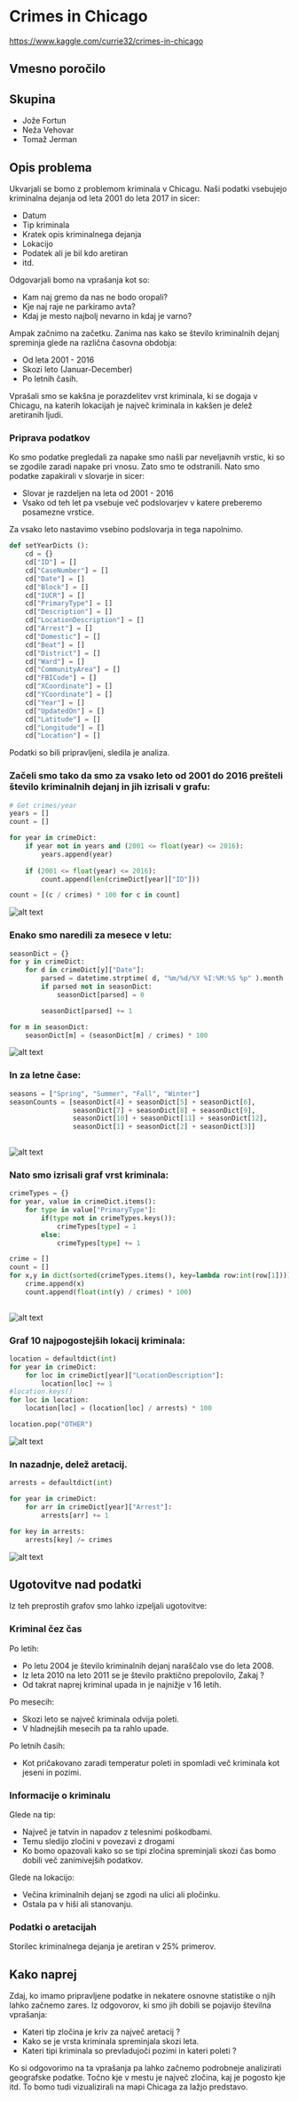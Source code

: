 
# Crimes in Chicago
https://www.kaggle.com/currie32/crimes-in-chicago

## Vmesno poročilo


## Skupina
 * Jože Fortun
 * Neža Vehovar
 * Tomaž Jerman

## Opis problema
Ukvarjali se bomo z problemom kriminala v Chicagu. 
Naši podatki vsebujejo kriminalna dejanja od leta 2001 do leta 2017 in sicer:
  * Datum
  * Tip kriminala
  * Kratek opis kriminalnega dejanja
  * Lokacijo
  * Podatek ali je bil kdo aretiran
  * itd.

Odgovarjali bomo na vprašanja kot so:
  * Kam naj gremo da nas ne bodo oropali?
  * Kje naj raje ne parkiramo avta?
  * Kdaj je mesto najbolj nevarno in kdaj je varno?
  
Ampak začnimo na začetku. Zanima nas kako se število kriminalnih dejanj spreminja glede na različna časovna obdobja:
  * Od leta 2001 - 2016
  * Skozi leto (Januar-December)
  * Po letnih časih.
 
Vprašali smo se kakšna je porazdelitev vrst kriminala, ki se dogaja v Chicagu, na katerih lokacijah je največ kriminala in kakšen je delež aretiranih ljudi.



### Priprava podatkov
Ko smo podatke pregledali za napake smo našli par neveljavnih vrstic, ki so se zgodile zaradi napake pri vnosu. Zato smo te odstranili.
Nato smo podatke zapakirali v slovarje in sicer: 
  * Slovar je razdeljen na leta od 2001 - 2016
  * Vsako od teh let pa vsebuje več podslovarjev v katere preberemo posamezne vrstice.
  
Za vsako leto nastavimo vsebino podslovarja in tega napolnimo.
```python
def setYearDicts ():
    cd = {}
    cd["ID"] = []
    cd["CaseNumber"] = []
    cd["Date"] = []
    cd["Block"] = []
    cd["IUCR"] = []
    cd["PrimaryType"] = []
    cd["Description"] = []
    cd["LocationDescription"] = []
    cd["Arrest"] = []
    cd["Domestic"] = []
    cd["Beat"] = []
    cd["District"] = []
    cd["Ward"] = []
    cd["CommunityArea"] = []
    cd["FBICode"] = []
    cd["XCoordinate"] = []
    cd["YCoordinate"] = []
    cd["Year"] = []
    cd["UpdatedOn"] = []
    cd["Latitude"] = []
    cd["Longitude"] = []
    cd["Location"] = []
```
Podatki so bili pripravljeni, sledila je analiza.

### Začeli smo tako da smo za vsako leto od 2001 do 2016 prešteli število kriminalnih dejanj in jih izrisali v grafu:

```python
# Get crimes/year
years = []
count = []

for year in crimeDict:
    if year not in years and (2001 <= float(year) <= 2016):
        years.append(year)
        
    if (2001 <= float(year) <= 2016):
        count.append(len(crimeDict[year]["ID"]))

count = [(c / crimes) * 100 for c in count]
```
![alt text](./assets/CrimePerYear.png)



### Enako smo naredili za mesece v letu:

```python
seasonDict = {}
for y in crimeDict:
    for d in crimeDict[y]["Date"]:
        parsed = datetime.strptime( d, "%m/%d/%Y %I:%M:%S %p" ).month
        if parsed not in seasonDict:
            seasonDict[parsed] = 0

        seasonDict[parsed] += 1

for m in seasonDict:
    seasonDict[m] = (seasonDict[m] / crimes) * 100
```
![alt text](./assets/CrimePerMonth.png)


### In za letne čase:

```python
seasons = ["Spring", "Summer", "Fall", "Winter"]
seasonCounts = [seasonDict[4] + seasonDict[5] + seasonDict[6], 
                seasonDict[7] + seasonDict[8] + seasonDict[9],
                seasonDict[10] + seasonDict[11] + seasonDict[12], 
                seasonDict[1] + seasonDict[2] + seasonDict[3]]
               
```
![alt text](./assets/CrimePerSeason.png)

### Nato smo izrisali graf vrst kriminala:

```python
crimeTypes = {}
for year, value in crimeDict.items():   
    for type in value["PrimaryType"]:
        if(type not in crimeTypes.keys()):
            crimeTypes[type] = 1
        else:
            crimeTypes[type] += 1

crime = []
count = []
for x,y in dict(sorted(crimeTypes.items(), key=lambda row:int(row[1]))).items():
    crime.append(x)
    count.append(float(int(y) / crimes) * 100)
               
```
![alt text](./assets/CrimeType.png)

### Graf  10 najpogostejših lokacij kriminala:


```python
location = defaultdict(int)
for year in crimeDict:
    for loc in crimeDict[year]["LocationDescription"]:
        location[loc] += 1
#location.keys()
for loc in location:
    location[loc] = (location[loc] / arrests) * 100

location.pop("OTHER")
```
![alt text](./assets/CrimeLocation.png)

### In nazadnje, delež aretacij.

```python
arrests = defaultdict(int)

for year in crimeDict:
    for arr in crimeDict[year]["Arrest"]:
        arrests[arr] += 1

for key in arrests:
    arrests[key] /= crimes
```

![alt text](./assets/Arrests.png)


## Ugotovitve nad podatki
Iz teh preprostih grafov smo lahko izpeljali ugotovitve:

### Kriminal čez čas
Po letih:
 * Po letu 2004 je število kriminalnih dejanj naraščalo vse do leta 2008.
 * Iz leta 2010 na leto 2011 se je število praktično prepolovilo, Zakaj ? 
 * Od takrat naprej kriminal upada in je najnižje v 16 letih.
 
Po mesecih:
 * Skozi leto se največ kriminala odvija poleti.
 * V hladnejših mesecih pa ta rahlo upade.
 
Po letnih časih:
 * Kot pričakovano zaradi temperatur poleti in spomladi več kriminala kot jeseni in pozimi.


### Informacije o kriminalu
Glede na tip:
 * Največ je tatvin in napadov z telesnimi poškodbami.
 * Temu sledijo zločini v povezavi z drogami
 * Ko bomo opazovali kako so se tipi zločina spreminjali skozi čas bomo dobili več zanimivejših podatkov.
 
Glede na lokacijo:
 * Večina kriminalnih dejanj se zgodi na ulici ali pločinku.
 * Ostala pa v hiši ali stanovanju.
 
### Podatki o aretacijah
Storilec kriminalnega dejanja je aretiran v 25% primerov. 


## Kako naprej
Zdaj, ko imamo pripravljene podatke in nekatere osnovne statistike o njih lahko začnemo zares.
Iz odgovorov, ki smo jih dobili se pojavijo številna vprašanja:
 * Kateri tip zločina je kriv za največ aretacij ?
 * Kako se je vrsta kriminala spreminjala skozi leta.
 * Kateri tipi kriminala so prevladujoči pozimi in kateri poleti ? 

Ko si odgovorimo na ta vprašanja pa lahko začnemo podrobneje analizirati geografske podatke. 
Točno kje v mestu je največ zločina, kaj je pogosto kje itd.
To bomo tudi vizualizirali na mapi Chicaga za lažjo predstavo.


